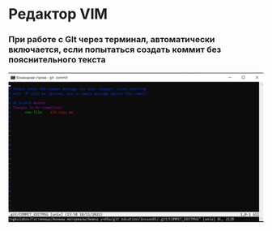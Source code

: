 # Редактор VIM

### При работе с GIt через терминал, автоматически включается, если попытаться создать коммит без пояснительного текста

![](.\images\VIM_screenshot.png)


